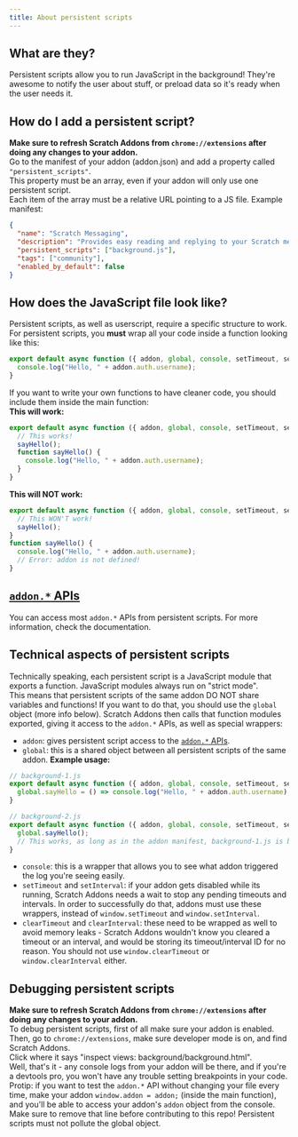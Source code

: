 ```yaml
---
title: About persistent scripts
---
```

## What are they?
Persistent scripts allow you to run JavaScript in the background! They're awesome to notify the user about stuff, or preload data so it's ready when the user needs it.

## How do I add a persistent script?
**Make sure to refresh Scratch Addons from `chrome://extensions` after doing any changes to your addon.**  
Go to the manifest of your addon (addon.json) and add a property called `"persistent_scripts"`.  
This property must be an array, even if your addon will only use one persistent script.  
Each item of the array must be a relative URL pointing to a JS file.
Example manifest:
```json
{
  "name": "Scratch Messaging",
  "description": "Provides easy reading and replying to your Scratch messages.",
  "persistent_scripts": ["background.js"],
  "tags": ["community"],
  "enabled_by_default": false
}
```

## How does the JavaScript file look like?
Persistent scripts, as well as userscript, require a specific structure to work.  
For persistent scripts, you **must** wrap all your code inside a function looking like this:
```js
export default async function ({ addon, global, console, setTimeout, setInterval, clearTimeout, clearInterval }) {
  console.log("Hello, " + addon.auth.username);
}
```
If you want to write your own functions to have cleaner code, you should include them inside the main function:  
**This will work:**
```js
export default async function ({ addon, global, console, setTimeout, setInterval, clearTimeout, clearInterval }) {
  // This works!
  sayHello();
  function sayHello() {
    console.log("Hello, " + addon.auth.username);
  }
}
```
**This will NOT work:**
```js
export default async function ({ addon, global, console, setTimeout, setInterval, clearTimeout, clearInterval }) {
  // This WON'T work!
  sayHello();
}
function sayHello() {
  console.log("Hello, " + addon.auth.username);
  // Error: addon is not defined!
}
```

## [`addon.*` APIs](addon.*-APIs-reference)
You can access most `addon.*` APIs from persistent scripts. For more information, check the documentation.

## Technical aspects of persistent scripts
Technically speaking, each persistent script is a JavaScript module that exports a function. JavaScript modules always run on "strict mode".    
This means that persistent scripts of the same addon DO NOT share variables and functions! If you want to do that, you should use the `global` object (more info below).
Scratch Addons then calls that function modules exported, giving it access to the `addon.*` APIs, as well as special wrappers:  
- `addon`: gives persistent script access to the [`addon.*` APIs](addon.*-APIs-reference).
- `global`: this is a shared object between all persistent scripts of the same addon. **Example usage:**
```js
// background-1.js
export default async function ({ addon, global, console, setTimeout, setInterval, clearTimeout, clearInterval }) {
  global.sayHello = () => console.log("Hello, " + addon.auth.username);
}

// background-2.js
export default async function ({ addon, global, console, setTimeout, setInterval, clearTimeout, clearInterval }) {
  global.sayHello();
  // This works, as long as in the addon manifest, background-1.js is before background-2.js in the persistent_scripts array.
}
```
- `console`: this is a wrapper that allows you to see what addon triggered the log you're seeing easily.
- `setTimeout` and `setInterval`: if your addon gets disabled while its running, Scratch Addons needs a wait to stop any pending timeouts and intervals. In order to successfully do that, addons must use these wrappers, instead of `window.setTimeout` and `window.setInterval`.
- `clearTimeout` and `clearInterval`: these need to be wrapped as well to avoid memory leaks - Scratch Addons wouldn't know you cleared a timeout or an interval, and would be storing its timeout/interval ID for no reason. You should not use `window.clearTimeout` or `window.clearInterval` either.

## Debugging persistent scripts
**Make sure to refresh Scratch Addons from `chrome://extensions` after doing any changes to your addon.**  
To debug persistent scripts, first of all make sure your addon is enabled.  
Then, go to `chrome://extensions`, make sure developer mode is on, and find Scratch Addons.  
Click where it says "inspect views: background/background.html".  
Well, that's it - any console logs from your addon will be there, and if you're a devtools pro, you won't have any trouble setting breakpoints in your code.  
Protip: if you want to test the `addon.*` API without changing your file every time, make your addon `window.addon = addon;` (inside the main function), and you'll be able to access your addon's `addon` object from the console. Make sure to remove that line before contributing to this repo! Persistent scripts must not pollute the global object.
